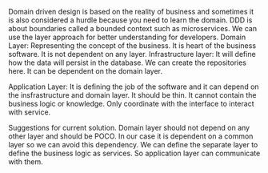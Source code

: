 Domain driven design is based on the reality of business and sometimes it is also considered a hurdle 
because you need to learn the domain. DDD is about boundaries called a bounded context such as microservices.
We can use the layer approach for better understanding for developers. 
Domain Layer: Representing the concept of the business. It is heart of the business software. 
It is not dependent on any layer.
Infrastructure layer: It will define how the data will persist in the database. We can create the repositories here. 
It can be dependent on the domain layer.

Application Layer: It is defining the job of the software and it can depend on the insfrastructure and domain layer.
It should be thin. It cannot contain the business logic or knowledge.
Only coordinate with the interface to interact with service.


Suggestions for current solution.
Domain layer should not depend on any other layer and  should be POCO. 
In our case it is dependent on a common layer so we can avoid this dependency.
We can define the separate layer to define the business logic as services. So application layer can communicate with them.
